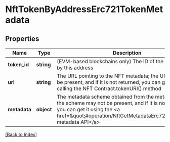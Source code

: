 # NftTokenByAddressErc721TokenMetadata

## Properties

Name | Type | Description | Notes
------------ | ------------- | ------------- | -------------
**token_id** | **string** | (EVM-based blockchains only) The ID of the NFT owned by this address | [optional]
**url** | **string** | The URL pointing to the NFT metadata; the URL may not be present, and if it is not returned, you can get it by calling the NFT Contract.tokenURI() method | [optional]
**metadata** | **object** | The metadata scheme obtained from the metadata URL; the scheme may not be present, and if it is not returned, you can get it using the &lt;a href&#x3D;\&quot;#operation/NftGetMetadataErc721\&quot;&gt;NFT metadata API&lt;/a&gt; | [optional]

[[Back to Index]](../index.md)
